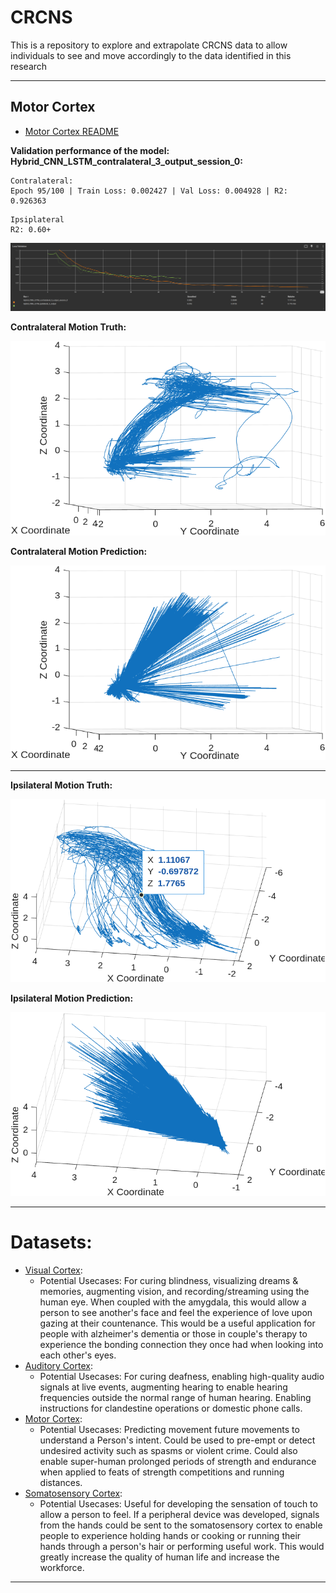 # CRCNS

This is a repository to explore and extrapolate CRCNS data to allow individuals to see and move accordingly to the data identified in this research

---

## Motor Cortex

- [Motor Cortex README](./src/motor_cortex/README.md)

**Validation performance of the model: Hybrid_CNN_LSTM_contralateral_3_output_session_0:**

```
Contralateral:
Epoch 95/100 | Train Loss: 0.002427 | Val Loss: 0.004928 | R2: 0.926363
```

```
Ipsiplateral
R2: 0.60+
```

![](/imgs/contralateral_validation_performance.png)

**Contralateral Motion Truth:**

![](/imgs/Contralateral_Motion.png)

**Contralateral Motion Prediction:**

![](/imgs/Contralateral_Motion_Prediction.png)

---

**Ipsilateral Motion Truth:**

![](/imgs/Session1Movement.png)

**Ipsilateral Motion Prediction:**

![](/imgs/Session1PredictedMovement.png)

---

# Datasets:

- [Visual Cortex](https://crcns.org/data-sets/vc/pvc-1):
  - Potential Usecases: For curing blindness, visualizing dreams & memories, augmenting vision, and recording/streaming using the human eye. When coupled with the amygdala, this would allow a person to see another's face and feel the experience of love upon gazing at their countenance. This would be a useful application for people with alzheimer's dementia or those in couple's therapy to experience the bonding connection they once had when looking into each other's eyes.
- [Auditory Cortex](https://crcns.org/data-sets/ac):
  - Potential Usecases: For curing deafness, enabling high-quality audio signals at live events, augmenting hearing to enable hearing frequencies outside the normal range of human hearing. Enabling instructions for clandestine operations or domestic phone calls.
- [Motor Cortex](https://crcns.org/data-sets/motor-cortex):
  - Potential Usecases: Predicting movement future movements to understand a Person's intent. Could be used to pre-empt or detect undesired activity such as spasms or violent crime. Could also enable super-human prolonged periods of strength and endurance when applied to feats of strength competitions and running distances.
- [Somatosensory Cortex](https://crcns.org/data-sets/ssc):
  - Potential Usecases: Useful for developing the sensation of touch to allow a person to feel. If a peripheral device was developed, signals from the hands could be sent to the somatosensory cortex to enable people to experience holding hands or cooking or running their hands through a person's hair or performing useful work. This would greatly increase the quality of human life and increase the workforce.

---

